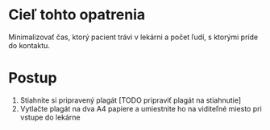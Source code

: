 # Cieľ tohto opatrenia

Minimalizovať čas, ktorý pacient trávi v lekárni a počet ľudí, s ktorými príde do kontaktu.

# Postup

1. Stiahnite si pripravený plagát [TODO pripraviť plagát na stiahnutie]
2. Vytlačte plagát na dva A4 papiere a umiestnite ho na viditeľné miesto pri vstupe do lekárne



 